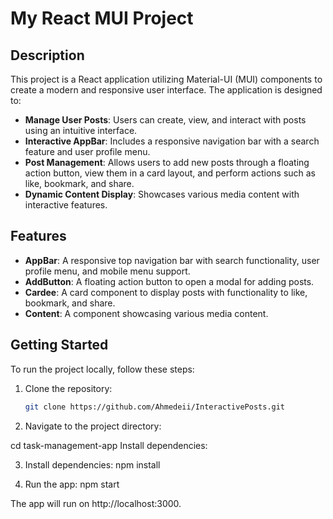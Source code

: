 # My React MUI Project

## Description
This project is a React application utilizing Material-UI (MUI) components to create a modern and responsive user interface. The application is designed to:

- **Manage User Posts**: Users can create, view, and interact with posts using an intuitive interface.
- **Interactive AppBar**: Includes a responsive navigation bar with a search feature and user profile menu.
- **Post Management**: Allows users to add new posts through a floating action button, view them in a card layout, and perform actions such as like, bookmark, and share.
- **Dynamic Content Display**: Showcases various media content with interactive features.

## Features
- **AppBar**: A responsive top navigation bar with search functionality, user profile menu, and mobile menu support.
- **AddButton**: A floating action button to open a modal for adding posts.
- **Cardee**: A card component to display posts with functionality to like, bookmark, and share.
- **Content**: A component showcasing various media content.

## Getting Started
To run the project locally, follow these steps:

1. Clone the repository:
   ```bash
   git clone https://github.com/Ahmedeii/InteractivePosts.git

2. Navigate to the project directory:

  cd task-management-app
  Install dependencies:

3. Install dependencies:
  npm install

4. Run the app:
  npm start

  The app will run on http://localhost:3000.
